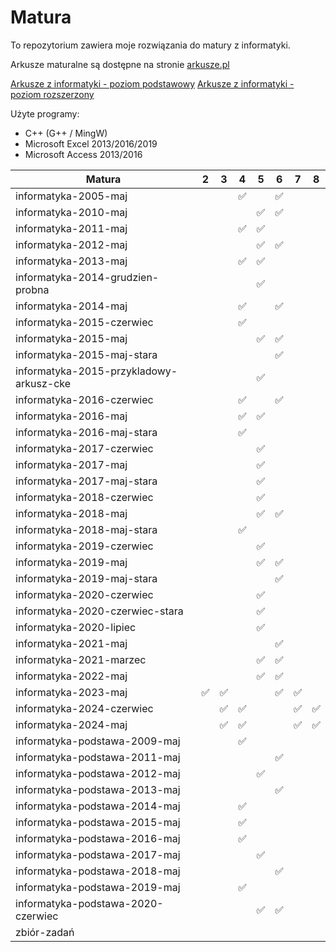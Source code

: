 # Matura

To repozytorium zawiera moje rozwiązania do matury z informatyki.

Arkusze maturalne są dostępne na stronie [arkusze.pl](https://arkusze.pl)

[Arkusze z informatyki - poziom podstawowy](https://arkusze.pl/informatyka-matura-poziom-podstawowy/)
[Arkusze z informatyki - poziom rozszerzony](https://arkusze.pl/informatyka-matura-poziom-rozszerzony/)

Użyte programy:

- C++ (G++ / MingW)
- Microsoft Excel 2013/2016/2019
- Microsoft Access 2013/2016

| Matura                                  | 2  | 3  | 4  | 5  | 6  | 7  | 8  |
| --------------------------------------- | -- | -- | -- | -- | -- | -- | -- |
| informatyka-2005-maj                    |    |    | ✅ |    | ✅ |    |    |
| informatyka-2010-maj                    |    |    |    | ✅ | ✅ |    |    |
| informatyka-2011-maj                    |    |    | ✅ | ✅ |    |    |    |
| informatyka-2012-maj                    |    |    |    | ✅ | ✅ |    |    |
| informatyka-2013-maj                    |    |    | ✅ | ✅ |    |    |    |
| informatyka-2014-grudzien-probna        |    |    |    | ✅ |    |    |    |
| informatyka-2014-maj                    |    |    | ✅ |    | ✅ |    |    |
| informatyka-2015-czerwiec               |    |    | ✅ |    |    |    |    |
| informatyka-2015-maj                    |    |    |    | ✅ | ✅ |    |    |
| informatyka-2015-maj-stara              |    |    |    |    | ✅ |    |    |
| informatyka-2015-przykladowy-arkusz-cke |    |    |    | ✅ |    |    |    |
| informatyka-2016-czerwiec               |    |    | ✅ |    | ✅ |    |    |
| informatyka-2016-maj                    |    |    | ✅ | ✅ |    |    |    |
| informatyka-2016-maj-stara              |    |    | ✅ |    |    |    |    |
| informatyka-2017-czerwiec               |    |    |    | ✅ |    |    |    |
| informatyka-2017-maj                    |    |    |    | ✅ |    |    |    |
| informatyka-2017-maj-stara              |    |    |    | ✅ |    |    |    |
| informatyka-2018-czerwiec               |    |    |    | ✅ |    |    |    |
| informatyka-2018-maj                    |    |    |    | ✅ | ✅ |    |    |
| informatyka-2018-maj-stara              |    |    | ✅ |    |    |    |    |
| informatyka-2019-czerwiec               |    |    |    | ✅ |    |    |    |
| informatyka-2019-maj                    |    |    |    | ✅ | ✅ |    |    |
| informatyka-2019-maj-stara              |    |    |    |    | ✅ |    |    |
| informatyka-2020-czerwiec               |    |    |    | ✅ |    |    |    |
| informatyka-2020-czerwiec-stara         |    |    |    | ✅ |    |    |    |
| informatyka-2020-lipiec                 |    |    |    | ✅ |    |    |    |
| informatyka-2021-maj                    |    |    |    |    | ✅ |    |    |
| informatyka-2021-marzec                 |    |    |    | ✅ | ✅ |    |    |
| informatyka-2022-maj                    |    |    |    | ✅ | ✅ |    |    |
| informatyka-2023-maj                    | ✅ | ✅ |    |    | ✅ | ✅ |    |
| informatyka-2024-czerwiec               |    | ✅ | ✅ |    |    | ✅ | ✅ |
| informatyka-2024-maj                    |    | ✅ | ✅ |    |    | ✅ | ✅ |
| informatyka-podstawa-2009-maj           |    |    | ✅ |    |    |    |    |
| informatyka-podstawa-2011-maj           |    |    |    |    | ✅ |    |    |
| informatyka-podstawa-2012-maj           |    |    |    | ✅ |    |    |    |
| informatyka-podstawa-2013-maj           |    |    |    |    | ✅ |    |    |
| informatyka-podstawa-2014-maj           |    |    | ✅ |    |    |    |    |
| informatyka-podstawa-2015-maj           |    |    | ✅ |    |    |    |    |
| informatyka-podstawa-2016-maj           |    |    | ✅ |    |    |    |    |
| informatyka-podstawa-2017-maj           |    |    |    | ✅ |    |    |    |
| informatyka-podstawa-2018-maj           |    |    |    |    | ✅ |    |    |
| informatyka-podstawa-2019-maj           |    |    | ✅ |    |    |    |    |
| informatyka-podstawa-2020-czerwiec      |    |    |    | ✅ | ✅ |    |    |
| zbiór-zadań                             |    |    |    |    |    |    |    |
